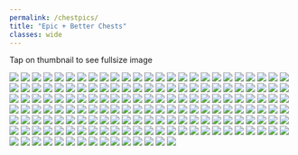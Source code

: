 ```yaml
---
permalink: /chestpics/
title: "Epic + Better Chests"
classes: wide
---  
```


Tap on thumbnail to see fullsize image

[![](https://media.discordapp.net/attachments/826525665116553228/827368664105484318/image0.png?width=200&height=200)](![](https://cdn.discordapp.com/attachments/826525665116553228/827368664105484318/image0.png))
[![](https://media.discordapp.net/attachments/826525665116553228/827368700528033812/image0.png?width=200&height=200)](![](https://cdn.discordapp.com/attachments/826525665116553228/827368700528033812/image0.png))
[![](https://media.discordapp.net/attachments/826525665116553228/827542599207616552/image0.png?width=200&height=200)](![](https://cdn.discordapp.com/attachments/826525665116553228/827542599207616552/image0.png))
[![](https://media.discordapp.net/attachments/826525665116553228/828439499091738694/image0.png?width=200&height=200)](![](https://cdn.discordapp.com/attachments/826525665116553228/828439499091738694/image0.png))
[![](https://media.discordapp.net/attachments/826525665116553228/828439499486527508/image1.png?width=200&height=200)](![](https://cdn.discordapp.com/attachments/826525665116553228/828439499486527508/image1.png))
[![](https://media.discordapp.net/attachments/826525665116553228/828439499981848618/image2.png?width=200&height=200)](![](https://cdn.discordapp.com/attachments/826525665116553228/828439499981848618/image2.png))
[![](https://media.discordapp.net/attachments/826525665116553228/828439500291702784/image3.png?width=200&height=200)](![](https://cdn.discordapp.com/attachments/826525665116553228/828439500291702784/image3.png))
[![](https://media.discordapp.net/attachments/826525665116553228/830211930731053126/image0.png?width=200&height=200)](![](https://cdn.discordapp.com/attachments/826525665116553228/830211930731053126/image0.png))
[![](https://media.discordapp.net/attachments/826525665116553228/830211931335819264/image1.png?width=200&height=200)](![](https://cdn.discordapp.com/attachments/826525665116553228/830211931335819264/image1.png))
[![](https://media.discordapp.net/attachments/826525665116553228/830211931804532786/image2.png?width=200&height=200)](![](https://cdn.discordapp.com/attachments/826525665116553228/830211931804532786/image2.png))
[![](https://media.discordapp.net/attachments/826525665116553228/830211932836462612/image3.png?width=200&height=200)](![](https://cdn.discordapp.com/attachments/826525665116553228/830211932836462612/image3.png))
[![](https://media.discordapp.net/attachments/826525665116553228/830211933307142184/image4.png?width=200&height=200)](![](https://cdn.discordapp.com/attachments/826525665116553228/830211933307142184/image4.png))
[![](https://media.discordapp.net/attachments/826525665116553228/830833740410126376/image0.png?width=200&height=200)](![](https://cdn.discordapp.com/attachments/826525665116553228/830833740410126376/image0.png))
[![](https://media.discordapp.net/attachments/826525665116553228/830833740737019984/image1.png?width=200&height=200)](![](https://cdn.discordapp.com/attachments/826525665116553228/830833740737019984/image1.png))
[![](https://media.discordapp.net/attachments/826525665116553228/835731150869102672/IMG_3410.PNG?width=200&height=200)](![](https://cdn.discordapp.com/attachments/826525665116553228/835731150869102672/IMG_3410.PNG))
[![](https://media.discordapp.net/attachments/826525665116553228/835731161807323166/IMG_3401.PNG?width=200&height=200)](![](https://cdn.discordapp.com/attachments/826525665116553228/835731161807323166/IMG_3401.PNG))
[![](https://media.discordapp.net/attachments/826525665116553228/835731161904578560/IMG_3411.PNG?width=200&height=200)](![](https://cdn.discordapp.com/attachments/826525665116553228/835731161904578560/IMG_3411.PNG))
[![](https://media.discordapp.net/attachments/826525665116553228/835731551127207956/IMG_3440.PNG?width=200&height=200)](![](https://cdn.discordapp.com/attachments/826525665116553228/835731551127207956/IMG_3440.PNG))
[![](https://media.discordapp.net/attachments/826525665116553228/835731551538118666/IMG_3447.PNG?width=200&height=200)](![](https://cdn.discordapp.com/attachments/826525665116553228/835731551538118666/IMG_3447.PNG))
[![](https://media.discordapp.net/attachments/826525665116553228/835731559155105792/IMG_3442.PNG?width=200&height=200)](![](https://cdn.discordapp.com/attachments/826525665116553228/835731559155105792/IMG_3442.PNG))
[![](https://media.discordapp.net/attachments/826525665116553228/835731559796703262/IMG_3456.PNG?width=200&height=200)](![](https://cdn.discordapp.com/attachments/826525665116553228/835731559796703262/IMG_3456.PNG))
[![](https://media.discordapp.net/attachments/826525665116553228/835731713538785320/IMG_3462.PNG?width=200&height=200)](![](https://cdn.discordapp.com/attachments/826525665116553228/835731713538785320/IMG_3462.PNG))
[![](https://media.discordapp.net/attachments/826525665116553228/835731730722979850/IMG_3491.PNG?width=200&height=200)](![](https://cdn.discordapp.com/attachments/826525665116553228/835731730722979850/IMG_3491.PNG))
[![](https://media.discordapp.net/attachments/826525665116553228/835731732362690630/IMG_3497.PNG?width=200&height=200)](![](https://cdn.discordapp.com/attachments/826525665116553228/835731732362690630/IMG_3497.PNG))
[![](https://media.discordapp.net/attachments/826525665116553228/835731732434911242/IMG_3512.PNG?width=200&height=200)](![](https://cdn.discordapp.com/attachments/826525665116553228/835731732434911242/IMG_3512.PNG))
[![](https://media.discordapp.net/attachments/826525665116553228/835731732799553586/IMG_3486.PNG?width=200&height=200)](![](https://cdn.discordapp.com/attachments/826525665116553228/835731732799553586/IMG_3486.PNG))
[![](https://media.discordapp.net/attachments/826525665116553228/835731875313221673/IMG_3575.PNG?width=200&height=200)](![](https://cdn.discordapp.com/attachments/826525665116553228/835731875313221673/IMG_3575.PNG))
[![](https://media.discordapp.net/attachments/826525665116553228/835731876609130508/IMG_3545.PNG?width=200&height=200)](![](https://cdn.discordapp.com/attachments/826525665116553228/835731876609130508/IMG_3545.PNG))
[![](https://media.discordapp.net/attachments/826525665116553228/835731883760680970/IMG_3551.PNG?width=200&height=200)](![](https://cdn.discordapp.com/attachments/826525665116553228/835731883760680970/IMG_3551.PNG))
[![](https://media.discordapp.net/attachments/826525665116553228/835731883350294538/IMG_3527.PNG?width=200&height=200)](![](https://cdn.discordapp.com/attachments/826525665116553228/835731883350294538/IMG_3527.PNG))
[![](https://media.discordapp.net/attachments/826525665116553228/836040890132201492/image0.png?width=200&height=200)](![](https://cdn.discordapp.com/attachments/826525665116553228/836040890132201492/image0.png))
[![](https://media.discordapp.net/attachments/826525665116553228/836275532286525460/image0.png?width=200&height=200)](![](https://cdn.discordapp.com/attachments/826525665116553228/836275532286525460/image0.png))
[![](https://media.discordapp.net/attachments/826525665116553228/836275532647628800/image1.png?width=200&height=200)](![](https://cdn.discordapp.com/attachments/826525665116553228/836275532647628800/image1.png))
[![](https://media.discordapp.net/attachments/826525665116553228/840815557158109224/IMG_3719.PNG?width=200&height=200)](![](https://cdn.discordapp.com/attachments/826525665116553228/840815557158109224/IMG_3719.PNG))
[![](https://media.discordapp.net/attachments/826525665116553228/840815565211959329/IMG_3771.PNG?width=200&height=200)](![](https://cdn.discordapp.com/attachments/826525665116553228/840815565211959329/IMG_3771.PNG))
[![](https://media.discordapp.net/attachments/826525665116553228/840815575319969812/IMG_3732.PNG?width=200&height=200)](![](https://cdn.discordapp.com/attachments/826525665116553228/840815575319969812/IMG_3732.PNG))
[![](https://media.discordapp.net/attachments/826525665116553228/840815579165098044/IMG_3720.PNG?width=200&height=200)](![](https://cdn.discordapp.com/attachments/826525665116553228/840815579165098044/IMG_3720.PNG))
[![](https://media.discordapp.net/attachments/826525665116553228/840815579090386994/IMG_3773.PNG?width=200&height=200)](![](https://cdn.discordapp.com/attachments/826525665116553228/840815579090386994/IMG_3773.PNG))
[![](https://media.discordapp.net/attachments/826525665116553228/840815697877008414/IMG_3854.PNG?width=200&height=200)](![](https://cdn.discordapp.com/attachments/826525665116553228/840815697877008414/IMG_3854.PNG))
[![](https://media.discordapp.net/attachments/826525665116553228/840815710996922368/IMG_3774.PNG?width=200&height=200)](![](https://cdn.discordapp.com/attachments/826525665116553228/840815710996922368/IMG_3774.PNG))
[![](https://media.discordapp.net/attachments/826525665116553228/840815713312702464/IMG_3780.PNG?width=200&height=200)](![](https://cdn.discordapp.com/attachments/826525665116553228/840815713312702464/IMG_3780.PNG))
[![](https://media.discordapp.net/attachments/826525665116553228/840815714830123018/IMG_3782.PNG?width=200&height=200)](![](https://cdn.discordapp.com/attachments/826525665116553228/840815714830123018/IMG_3782.PNG))
[![](https://media.discordapp.net/attachments/826525665116553228/840815714981773353/IMG_3802.PNG?width=200&height=200)](![](https://cdn.discordapp.com/attachments/826525665116553228/840815714981773353/IMG_3802.PNG))
[![](https://media.discordapp.net/attachments/826525665116553228/840815878114508820/IMG_3956.PNG?width=200&height=200)](![](https://cdn.discordapp.com/attachments/826525665116553228/840815878114508820/IMG_3956.PNG))
[![](https://media.discordapp.net/attachments/826525665116553228/862195221805400104/image0.jpg?width=200&height=200)](![](https://cdn.discordapp.com/attachments/826525665116553228/862195221805400104/image0.jpg))
[![](https://media.discordapp.net/attachments/826525665116553228/862195363153838140/image0.jpg?width=200&height=200)](![](https://cdn.discordapp.com/attachments/826525665116553228/862195363153838140/image0.jpg))
[![](https://media.discordapp.net/attachments/826525665116553228/862195478115123231/IMG_3946.PNG?width=200&height=200)](![](https://cdn.discordapp.com/attachments/826525665116553228/862195478115123231/IMG_3946.PNG))
[![](https://media.discordapp.net/attachments/826525665116553228/862195479324000306/IMG_3948.PNG?width=200&height=200)](![](https://cdn.discordapp.com/attachments/826525665116553228/862195479324000306/IMG_3948.PNG))
[![](https://media.discordapp.net/attachments/826525665116553228/862195480502206474/IMG_3958.PNG?width=200&height=200)](![](https://cdn.discordapp.com/attachments/826525665116553228/862195480502206474/IMG_3958.PNG))
[![](https://media.discordapp.net/attachments/826525665116553228/862195481517359145/IMG_3961.PNG?width=200&height=200)](![](https://cdn.discordapp.com/attachments/826525665116553228/862195481517359145/IMG_3961.PNG))
[![](https://media.discordapp.net/attachments/826525665116553228/862195630809415710/IMG_3970.PNG?width=200&height=200)](![](https://cdn.discordapp.com/attachments/826525665116553228/862195630809415710/IMG_3970.PNG))
[![](https://media.discordapp.net/attachments/826525665116553228/862195632198254602/IMG_3995.PNG?width=200&height=200)](![](https://cdn.discordapp.com/attachments/826525665116553228/862195632198254602/IMG_3995.PNG))
[![](https://media.discordapp.net/attachments/826525665116553228/862195633254432788/IMG_3974.PNG?width=200&height=200)](![](https://cdn.discordapp.com/attachments/826525665116553228/862195633254432788/IMG_3974.PNG))
[![](https://media.discordapp.net/attachments/826525665116553228/862196300904136714/IMG_4090.PNG?width=200&height=200)](![](https://cdn.discordapp.com/attachments/826525665116553228/862196300904136714/IMG_4090.PNG))
[![](https://media.discordapp.net/attachments/826525665116553228/862196300677120060/IMG_4058.PNG?width=200&height=200)](![](https://cdn.discordapp.com/attachments/826525665116553228/862196300677120060/IMG_4058.PNG))
[![](https://media.discordapp.net/attachments/826525665116553228/862196301235093504/IMG_4071.PNG?width=200&height=200)](![](https://cdn.discordapp.com/attachments/826525665116553228/862196301235093504/IMG_4071.PNG))
[![](https://media.discordapp.net/attachments/826525665116553228/862196303366455306/IMG_4077.PNG?width=200&height=200)](![](https://cdn.discordapp.com/attachments/826525665116553228/862196303366455306/IMG_4077.PNG))
[![](https://media.discordapp.net/attachments/826525665116553228/862196461449117736/IMG_4124.PNG?width=200&height=200)](![](https://cdn.discordapp.com/attachments/826525665116553228/862196461449117736/IMG_4124.PNG))
[![](https://media.discordapp.net/attachments/826525665116553228/862196462040121394/IMG_4281.PNG?width=200&height=200)](![](https://cdn.discordapp.com/attachments/826525665116553228/862196462040121394/IMG_4281.PNG))
[![](https://media.discordapp.net/attachments/826525665116553228/862196471890051102/IMG_4343.PNG?width=200&height=200)](![](https://cdn.discordapp.com/attachments/826525665116553228/862196471890051102/IMG_4343.PNG))
[![](https://media.discordapp.net/attachments/826525665116553228/862196472019681290/IMG_4287.PNG?width=200&height=200)](![](https://cdn.discordapp.com/attachments/826525665116553228/862196472019681290/IMG_4287.PNG))
[![](https://media.discordapp.net/attachments/826525665116553228/862196617755230218/IMG_4384.PNG?width=200&height=200)](![](https://cdn.discordapp.com/attachments/826525665116553228/862196617755230218/IMG_4384.PNG))
[![](https://media.discordapp.net/attachments/826525665116553228/862196617893118023/IMG_4392.PNG?width=200&height=200)](![](https://cdn.discordapp.com/attachments/826525665116553228/862196617893118023/IMG_4392.PNG))
[![](https://media.discordapp.net/attachments/826525665116553228/862196621752139776/IMG_4355.PNG?width=200&height=200)](![](https://cdn.discordapp.com/attachments/826525665116553228/862196621752139776/IMG_4355.PNG))
[![](https://media.discordapp.net/attachments/826525665116553228/862196627594018816/IMG_4403.PNG?width=200&height=200)](![](https://cdn.discordapp.com/attachments/826525665116553228/862196627594018816/IMG_4403.PNG))
[![](https://media.discordapp.net/attachments/826525665116553228/862196627950010378/IMG_4404.PNG?width=200&height=200)](![](https://cdn.discordapp.com/attachments/826525665116553228/862196627950010378/IMG_4404.PNG))
[![](https://media.discordapp.net/attachments/826525665116553228/862196742014500934/IMG_4420.PNG?width=200&height=200)](![](https://cdn.discordapp.com/attachments/826525665116553228/862196742014500934/IMG_4420.PNG))
[![](https://media.discordapp.net/attachments/826525665116553228/862196754547867648/IMG_4439.PNG?width=200&height=200)](![](https://cdn.discordapp.com/attachments/826525665116553228/862196754547867648/IMG_4439.PNG))
[![](https://media.discordapp.net/attachments/826525665116553228/862196759987879936/IMG_4494.PNG?width=200&height=200)](![](https://cdn.discordapp.com/attachments/826525665116553228/862196759987879936/IMG_4494.PNG))
[![](https://media.discordapp.net/attachments/826525665116553228/862196766072897546/IMG_4554.PNG?width=200&height=200)](![](https://cdn.discordapp.com/attachments/826525665116553228/862196766072897546/IMG_4554.PNG))
[![](https://media.discordapp.net/attachments/826525665116553228/862196766421417985/IMG_4558.PNG?width=200&height=200)](![](https://cdn.discordapp.com/attachments/826525665116553228/862196766421417985/IMG_4558.PNG))
[![](https://media.discordapp.net/attachments/826525665116553228/862196767474581534/IMG_4569.PNG?width=200&height=200)](![](https://cdn.discordapp.com/attachments/826525665116553228/862196767474581534/IMG_4569.PNG))
[![](https://media.discordapp.net/attachments/826525665116553228/862196769977794600/IMG_4520.PNG?width=200&height=200)](![](https://cdn.discordapp.com/attachments/826525665116553228/862196769977794600/IMG_4520.PNG))
[![](https://media.discordapp.net/attachments/826525665116553228/862197100552650752/IMG_4668.PNG?width=200&height=200)](![](https://cdn.discordapp.com/attachments/826525665116553228/862197100552650752/IMG_4668.PNG))
[![](https://media.discordapp.net/attachments/826525665116553228/862197111247863848/IMG_4585.PNG?width=200&height=200)](![](https://cdn.discordapp.com/attachments/826525665116553228/862197111247863848/IMG_4585.PNG))
[![](https://media.discordapp.net/attachments/826525665116553228/862197119014928394/IMG_4683.PNG?width=200&height=200)](![](https://cdn.discordapp.com/attachments/826525665116553228/862197119014928394/IMG_4683.PNG))
[![](https://media.discordapp.net/attachments/826525665116553228/862197121086914560/IMG_4835.PNG?width=200&height=200)](![](https://cdn.discordapp.com/attachments/826525665116553228/862197121086914560/IMG_4835.PNG))
[![](https://media.discordapp.net/attachments/826525665116553228/862197122257518622/IMG_4606.PNG?width=200&height=200)](![](https://cdn.discordapp.com/attachments/826525665116553228/862197122257518622/IMG_4606.PNG))
[![](https://media.discordapp.net/attachments/826525665116553228/862197123276734475/IMG_4597.PNG?width=200&height=200)](![](https://cdn.discordapp.com/attachments/826525665116553228/862197123276734475/IMG_4597.PNG))
[![](https://media.discordapp.net/attachments/826525665116553228/862197261488488458/IMG_4871.PNG?width=200&height=200)](![](https://cdn.discordapp.com/attachments/826525665116553228/862197261488488458/IMG_4871.PNG))
[![](https://media.discordapp.net/attachments/826525665116553228/862197282778120192/IMG_4873.PNG?width=200&height=200)](![](https://cdn.discordapp.com/attachments/826525665116553228/862197282778120192/IMG_4873.PNG))
[![](https://media.discordapp.net/attachments/826525665116553228/862197283902586880/IMG_4950.PNG?width=200&height=200)](![](https://cdn.discordapp.com/attachments/826525665116553228/862197283902586880/IMG_4950.PNG))
[![](https://media.discordapp.net/attachments/826525665116553228/862197286867828786/IMG_4957.PNG?width=200&height=200)](![](https://cdn.discordapp.com/attachments/826525665116553228/862197286867828786/IMG_4957.PNG))
[![](https://media.discordapp.net/attachments/826525665116553228/862197288528379924/IMG_4951.PNG?width=200&height=200)](![](https://cdn.discordapp.com/attachments/826525665116553228/862197288528379924/IMG_4951.PNG))
[![](https://media.discordapp.net/attachments/826525665116553228/862197289791389696/IMG_4928.PNG?width=200&height=200)](![](https://cdn.discordapp.com/attachments/826525665116553228/862197289791389696/IMG_4928.PNG))
[![](https://media.discordapp.net/attachments/826525665116553228/862197433831391232/IMG_3311.PNG?width=200&height=200)](![](https://cdn.discordapp.com/attachments/826525665116553228/862197433831391232/IMG_3311.PNG))
[![](https://media.discordapp.net/attachments/826525665116553228/862197435254571088/IMG_3303.PNG?width=200&height=200)](![](https://cdn.discordapp.com/attachments/826525665116553228/862197435254571088/IMG_3303.PNG))
[![](https://media.discordapp.net/attachments/826525665116553228/862197456505667594/IMG_4964.PNG?width=200&height=200)](![](https://cdn.discordapp.com/attachments/826525665116553228/862197456505667594/IMG_4964.PNG))
[![](https://media.discordapp.net/attachments/826525665116553228/862198148864016394/IMG_5039.PNG?width=200&height=200)](![](https://cdn.discordapp.com/attachments/826525665116553228/862198148864016394/IMG_5039.PNG))
[![](https://media.discordapp.net/attachments/826525665116553228/862198150206849055/IMG_5139.PNG?width=200&height=200)](![](https://cdn.discordapp.com/attachments/826525665116553228/862198150206849055/IMG_5139.PNG))
[![](https://media.discordapp.net/attachments/826525665116553228/862198153482993694/IMG_5148.PNG?width=200&height=200)](![](https://cdn.discordapp.com/attachments/826525665116553228/862198153482993694/IMG_5148.PNG))
[![](https://media.discordapp.net/attachments/826525665116553228/862198153797304330/IMG_5235.PNG?width=200&height=200)](![](https://cdn.discordapp.com/attachments/826525665116553228/862198153797304330/IMG_5235.PNG))
[![](https://media.discordapp.net/attachments/826525665116553228/862198154719395850/IMG_5146.PNG?width=200&height=200)](![](https://cdn.discordapp.com/attachments/826525665116553228/862198154719395850/IMG_5146.PNG))
[![](https://media.discordapp.net/attachments/826525665116553228/862198266536263680/IMG_5335.PNG?width=200&height=200)](![](https://cdn.discordapp.com/attachments/826525665116553228/862198266536263680/IMG_5335.PNG))
[![](https://media.discordapp.net/attachments/826525665116553228/862198516638416906/IMG_5253.PNG?width=200&height=200)](![](https://cdn.discordapp.com/attachments/826525665116553228/862198516638416906/IMG_5253.PNG))
[![](https://media.discordapp.net/attachments/826525665116553228/862198517921087508/IMG_5355.PNG?width=200&height=200)](![](https://cdn.discordapp.com/attachments/826525665116553228/862198517921087508/IMG_5355.PNG))
[![](https://media.discordapp.net/attachments/826525665116553228/862198519250026526/IMG_5363.PNG?width=200&height=200)](![](https://cdn.discordapp.com/attachments/826525665116553228/862198519250026526/IMG_5363.PNG))
[![](https://media.discordapp.net/attachments/826525665116553228/862198519925964860/IMG_5381.PNG?width=200&height=200)](![](https://cdn.discordapp.com/attachments/826525665116553228/862198519925964860/IMG_5381.PNG))
[![](https://media.discordapp.net/attachments/826525665116553228/862198635138646046/IMG_5475.PNG?width=200&height=200)](![](https://cdn.discordapp.com/attachments/826525665116553228/862198635138646046/IMG_5475.PNG))
[![](https://media.discordapp.net/attachments/826525665116553228/862198819608723506/IMG_5479.PNG?width=200&height=200)](![](https://cdn.discordapp.com/attachments/826525665116553228/862198819608723506/IMG_5479.PNG))
[![](https://media.discordapp.net/attachments/826525665116553228/862198819546595338/IMG_5546.PNG?width=200&height=200)](![](https://cdn.discordapp.com/attachments/826525665116553228/862198819546595338/IMG_5546.PNG))
[![](https://media.discordapp.net/attachments/826525665116553228/862198819650011176/IMG_5565.PNG?width=200&height=200)](![](https://cdn.discordapp.com/attachments/826525665116553228/862198819650011176/IMG_5565.PNG))
[![](https://media.discordapp.net/attachments/826525665116553228/862198821634965534/IMG_5543.PNG?width=200&height=200)](![](https://cdn.discordapp.com/attachments/826525665116553228/862198821634965534/IMG_5543.PNG))
[![](https://media.discordapp.net/attachments/826525665116553228/862198954707517440/IMG_3317.PNG?width=200&height=200)](![](https://cdn.discordapp.com/attachments/826525665116553228/862198954707517440/IMG_3317.PNG))
[![](https://media.discordapp.net/attachments/826525665116553228/862198956037505024/IMG_3318.PNG?width=200&height=200)](![](https://cdn.discordapp.com/attachments/826525665116553228/862198956037505024/IMG_3318.PNG))
[![](https://media.discordapp.net/attachments/826525665116553228/862198958598914048/IMG_5830.PNG?width=200&height=200)](![](https://cdn.discordapp.com/attachments/826525665116553228/862198958598914048/IMG_5830.PNG))
[![](https://media.discordapp.net/attachments/826525665116553228/862198971808481280/IMG_5681.PNG?width=200&height=200)](![](https://cdn.discordapp.com/attachments/826525665116553228/862198971808481280/IMG_5681.PNG))
[![](https://media.discordapp.net/attachments/826525665116553228/862198973476241438/IMG_5825.PNG?width=200&height=200)](![](https://cdn.discordapp.com/attachments/826525665116553228/862198973476241438/IMG_5825.PNG))
[![](https://media.discordapp.net/attachments/826525665116553228/862198973354999848/IMG_5674.PNG?width=200&height=200)](![](https://cdn.discordapp.com/attachments/826525665116553228/862198973354999848/IMG_5674.PNG))
[![](https://media.discordapp.net/attachments/826525665116553228/862199107245572116/IMG_5888.PNG?width=200&height=200)](![](https://cdn.discordapp.com/attachments/826525665116553228/862199107245572116/IMG_5888.PNG))
[![](https://media.discordapp.net/attachments/826525665116553228/862199110861848596/IMG_5848.PNG?width=200&height=200)](![](https://cdn.discordapp.com/attachments/826525665116553228/862199110861848596/IMG_5848.PNG))
[![](https://media.discordapp.net/attachments/826525665116553228/862199112270086144/IMG_5857.PNG?width=200&height=200)](![](https://cdn.discordapp.com/attachments/826525665116553228/862199112270086144/IMG_5857.PNG))
[![](https://media.discordapp.net/attachments/826525665116553228/866190434982952990/IMG_5909.PNG?width=200&height=200)](![](https://cdn.discordapp.com/attachments/826525665116553228/866190434982952990/IMG_5909.PNG))
[![](https://media.discordapp.net/attachments/826525665116553228/866190443691507722/IMG_6035.PNG?width=200&height=200)](![](https://cdn.discordapp.com/attachments/826525665116553228/866190443691507722/IMG_6035.PNG))
[![](https://media.discordapp.net/attachments/826525665116553228/866190445925892102/IMG_6011.PNG?width=200&height=200)](![](https://cdn.discordapp.com/attachments/826525665116553228/866190445925892102/IMG_6011.PNG))
[![](https://media.discordapp.net/attachments/826525665116553228/866190446854406164/IMG_5934.PNG?width=200&height=200)](![](https://cdn.discordapp.com/attachments/826525665116553228/866190446854406164/IMG_5934.PNG))
[![](https://media.discordapp.net/attachments/826525665116553228/866190607130558484/IMG_3346.PNG?width=200&height=200)](![](https://cdn.discordapp.com/attachments/826525665116553228/866190607130558484/IMG_3346.PNG))
[![](https://media.discordapp.net/attachments/826525665116553228/866190611148439552/IMG_6140.PNG?width=200&height=200)](![](https://cdn.discordapp.com/attachments/826525665116553228/866190611148439552/IMG_6140.PNG))
[![](https://media.discordapp.net/attachments/826525665116553228/866190614465871922/IMG_6163.PNG?width=200&height=200)](![](https://cdn.discordapp.com/attachments/826525665116553228/866190614465871922/IMG_6163.PNG))
[![](https://media.discordapp.net/attachments/826525665116553228/866190621944578089/IMG_6175.PNG?width=200&height=200)](![](https://cdn.discordapp.com/attachments/826525665116553228/866190621944578089/IMG_6175.PNG))
[![](https://media.discordapp.net/attachments/826525665116553228/866190622201217044/IMG_6169.PNG?width=200&height=200)](![](https://cdn.discordapp.com/attachments/826525665116553228/866190622201217044/IMG_6169.PNG))
[![](https://media.discordapp.net/attachments/826525665116553228/866190866702663690/IMG_6390.PNG?width=200&height=200)](![](https://cdn.discordapp.com/attachments/826525665116553228/866190866702663690/IMG_6390.PNG))
[![](https://media.discordapp.net/attachments/826525665116553228/866190867727777792/IMG_6394.PNG?width=200&height=200)](![](https://cdn.discordapp.com/attachments/826525665116553228/866190867727777792/IMG_6394.PNG))
[![](https://media.discordapp.net/attachments/826525665116553228/866190870423535656/IMG_6391.PNG?width=200&height=200)](![](https://cdn.discordapp.com/attachments/826525665116553228/866190870423535656/IMG_6391.PNG))
[![](https://media.discordapp.net/attachments/826525665116553228/866190876316139550/IMG_6591.PNG?width=200&height=200)](![](https://cdn.discordapp.com/attachments/826525665116553228/866190876316139550/IMG_6591.PNG))
[![](https://media.discordapp.net/attachments/826525665116553228/866190877374414848/IMG_6592.PNG?width=200&height=200)](![](https://cdn.discordapp.com/attachments/826525665116553228/866190877374414848/IMG_6592.PNG))
[![](https://media.discordapp.net/attachments/826525665116553228/874157617721790524/IMG_6974.PNG?width=200&height=200)](![](https://cdn.discordapp.com/attachments/826525665116553228/874157617721790524/IMG_6974.PNG))
[![](https://media.discordapp.net/attachments/826525665116553228/874157617998614558/IMG_6833.PNG?width=200&height=200)](![](https://cdn.discordapp.com/attachments/826525665116553228/874157617998614558/IMG_6833.PNG))
[![](https://media.discordapp.net/attachments/826525665116553228/874157619412074546/IMG_6959.PNG?width=200&height=200)](![](https://cdn.discordapp.com/attachments/826525665116553228/874157619412074546/IMG_6959.PNG))
[![](https://media.discordapp.net/attachments/826525665116553228/874157621752520764/IMG_6731.PNG?width=200&height=200)](![](https://cdn.discordapp.com/attachments/826525665116553228/874157621752520764/IMG_6731.PNG))
[![](https://media.discordapp.net/attachments/826525665116553228/874157895346962452/IMG_7007.PNG?width=200&height=200)](![](https://cdn.discordapp.com/attachments/826525665116553228/874157895346962452/IMG_7007.PNG))
[![](https://media.discordapp.net/attachments/826525665116553228/874157907380437012/IMG_7080.PNG?width=200&height=200)](![](https://cdn.discordapp.com/attachments/826525665116553228/874157907380437012/IMG_7080.PNG))
[![](https://media.discordapp.net/attachments/826525665116553228/874157907451715634/IMG_7002.PNG?width=200&height=200)](![](https://cdn.discordapp.com/attachments/826525665116553228/874157907451715634/IMG_7002.PNG))
[![](https://media.discordapp.net/attachments/826525665116553228/874157909410471986/IMG_7210.PNG?width=200&height=200)](![](https://cdn.discordapp.com/attachments/826525665116553228/874157909410471986/IMG_7210.PNG))
[![](https://media.discordapp.net/attachments/826525665116553228/874157912015122462/IMG_7219.PNG?width=200&height=200)](![](https://cdn.discordapp.com/attachments/826525665116553228/874157912015122462/IMG_7219.PNG))
[![](https://media.discordapp.net/attachments/826525665116553228/874158106270130176/IMG_7278.PNG?width=200&height=200)](![](https://cdn.discordapp.com/attachments/826525665116553228/874158106270130176/IMG_7278.PNG))
[![](https://media.discordapp.net/attachments/826525665116553228/874158123408056401/IMG_7334.PNG?width=200&height=200)](![](https://cdn.discordapp.com/attachments/826525665116553228/874158123408056401/IMG_7334.PNG))
[![](https://media.discordapp.net/attachments/826525665116553228/874158123336740874/IMG_7332.PNG?width=200&height=200)](![](https://cdn.discordapp.com/attachments/826525665116553228/874158123336740874/IMG_7332.PNG))
[![](https://media.discordapp.net/attachments/826525665116553228/874158123609382952/IMG_7333.PNG?width=200&height=200)](![](https://cdn.discordapp.com/attachments/826525665116553228/874158123609382952/IMG_7333.PNG))
[![](https://media.discordapp.net/attachments/826525665116553228/874158124016209960/IMG_7644.PNG?width=200&height=200)](![](https://cdn.discordapp.com/attachments/826525665116553228/874158124016209960/IMG_7644.PNG))
[![](https://media.discordapp.net/attachments/826525665116553228/874158472898424912/IMG_7699.PNG?width=200&height=200)](![](https://cdn.discordapp.com/attachments/826525665116553228/874158472898424912/IMG_7699.PNG))
[![](https://media.discordapp.net/attachments/826525665116553228/874158473498230805/IMG_7726.PNG?width=200&height=200)](![](https://cdn.discordapp.com/attachments/826525665116553228/874158473498230805/IMG_7726.PNG))
[![](https://media.discordapp.net/attachments/826525665116553228/874158474806841364/IMG_7733.PNG?width=200&height=200)](![](https://cdn.discordapp.com/attachments/826525665116553228/874158474806841364/IMG_7733.PNG))
[![](https://media.discordapp.net/attachments/826525665116553228/886523508958584862/IMG_3370.PNG?width=200&height=200)](![](https://cdn.discordapp.com/attachments/826525665116553228/886523508958584862/IMG_3370.PNG))
[![](https://media.discordapp.net/attachments/826525665116553228/886523511542284288/IMG_7998.PNG?width=200&height=200)](![](https://cdn.discordapp.com/attachments/826525665116553228/886523511542284288/IMG_7998.PNG))
[![](https://media.discordapp.net/attachments/826525665116553228/886523511567417404/IMG_7997.PNG?width=200&height=200)](![](https://cdn.discordapp.com/attachments/826525665116553228/886523511567417404/IMG_7997.PNG))
[![](https://media.discordapp.net/attachments/826525665116553228/886523519771500584/IMG_7914.PNG?width=200&height=200)](![](https://cdn.discordapp.com/attachments/826525665116553228/886523519771500584/IMG_7914.PNG))
[![](https://media.discordapp.net/attachments/826525665116553228/886523520614551572/IMG_7951.PNG?width=200&height=200)](![](https://cdn.discordapp.com/attachments/826525665116553228/886523520614551572/IMG_7951.PNG))
[![](https://media.discordapp.net/attachments/826525665116553228/886523714013921320/IMG_8272.PNG?width=200&height=200)](![](https://cdn.discordapp.com/attachments/826525665116553228/886523714013921320/IMG_8272.PNG))
[![](https://media.discordapp.net/attachments/826525665116553228/886523715444158474/IMG_8183.PNG?width=200&height=200)](![](https://cdn.discordapp.com/attachments/826525665116553228/886523715444158474/IMG_8183.PNG))
[![](https://media.discordapp.net/attachments/826525665116553228/886523715658088458/IMG_8419.PNG?width=200&height=200)](![](https://cdn.discordapp.com/attachments/826525665116553228/886523715658088458/IMG_8419.PNG))
[![](https://media.discordapp.net/attachments/826525665116553228/886523716610191360/IMG_8545.PNG?width=200&height=200)](![](https://cdn.discordapp.com/attachments/826525665116553228/886523716610191360/IMG_8545.PNG))
[![](https://media.discordapp.net/attachments/826525665116553228/886523716480147506/IMG_8540.PNG?width=200&height=200)](![](https://cdn.discordapp.com/attachments/826525665116553228/886523716480147506/IMG_8540.PNG))
[![](https://media.discordapp.net/attachments/826525665116553228/886524051877658694/IMG_8568.PNG?width=200&height=200)](![](https://cdn.discordapp.com/attachments/826525665116553228/886524051877658694/IMG_8568.PNG))
[![](https://media.discordapp.net/attachments/826525665116553228/886524071049834517/IMG_8823.PNG?width=200&height=200)](![](https://cdn.discordapp.com/attachments/826525665116553228/886524071049834517/IMG_8823.PNG))
[![](https://media.discordapp.net/attachments/826525665116553228/886524071876132864/IMG_8775.PNG?width=200&height=200)](![](https://cdn.discordapp.com/attachments/826525665116553228/886524071876132864/IMG_8775.PNG))
[![](https://media.discordapp.net/attachments/826525665116553228/886524072303947776/IMG_8719.PNG?width=200&height=200)](![](https://cdn.discordapp.com/attachments/826525665116553228/886524072303947776/IMG_8719.PNG))
[![](https://media.discordapp.net/attachments/826525665116553228/886524072954044416/IMG_8786.PNG?width=200&height=200)](![](https://cdn.discordapp.com/attachments/826525665116553228/886524072954044416/IMG_8786.PNG))
[![](https://media.discordapp.net/attachments/826525665116553228/886524074283630652/IMG_8574.PNG?width=200&height=200)](![](https://cdn.discordapp.com/attachments/826525665116553228/886524074283630652/IMG_8574.PNG))
[![](https://media.discordapp.net/attachments/826525665116553228/886524074317217792/IMG_8602.PNG?width=200&height=200)](![](https://cdn.discordapp.com/attachments/826525665116553228/886524074317217792/IMG_8602.PNG))
[![](https://media.discordapp.net/attachments/826525665116553228/886524619887116339/IMG_8562.PNG?width=200&height=200)](![](https://cdn.discordapp.com/attachments/826525665116553228/886524619887116339/IMG_8562.PNG))
[![](https://media.discordapp.net/attachments/826525665116553228/886524622986678302/IMG_9166.PNG?width=200&height=200)](![](https://cdn.discordapp.com/attachments/826525665116553228/886524622986678302/IMG_9166.PNG))
[![](https://media.discordapp.net/attachments/826525665116553228/886524628959383592/IMG_8933.PNG?width=200&height=200)](![](https://cdn.discordapp.com/attachments/826525665116553228/886524628959383592/IMG_8933.PNG))
[![](https://media.discordapp.net/attachments/826525665116553228/886524633963200542/IMG_9136.PNG?width=200&height=200)](![](https://cdn.discordapp.com/attachments/826525665116553228/886524633963200542/IMG_9136.PNG))
[![](https://media.discordapp.net/attachments/826525665116553228/886524634269364244/IMG_9079.PNG?width=200&height=200)](![](https://cdn.discordapp.com/attachments/826525665116553228/886524634269364244/IMG_9079.PNG))

